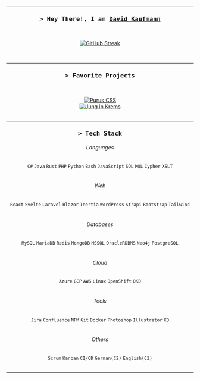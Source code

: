 
<div align="center">
<!--<img src="https://i.imgur.com/dBaSKWF.gif" height="20" width="100%">-->
<hr>
<!--<img align="left" src="https://user-images.githubusercontent.com/65187002/144930161-2f783401-8d27-4fdf-a2f7-cc0ba32f1f1f.gif" width="21%" style="display:inline;"><img align="right" src="https://user-images.githubusercontent.com/65187002/144930161-2f783401-8d27-4fdf-a2f7-cc0ba32f1f1f.gif" width="21%" style="display:inline;">-->



<h3 align="center">
        <samp>&gt; Hey There!, I am
                <b><a target="_blank" href="https://david.kaufmann.dev/">David Kaufmann</a></b>
        </samp>
</h3>

<br>

[![GitHub Streak](https://streak-stats.demolab.com?user=kaufmann-dev&theme=dracula)](https://git.io/streak-stats)

<br>
<!--<img src="https://i.imgur.com/dBaSKWF.gif" height="20" width="100%">-->
<hr>

<h3 align="center">
        <samp>&gt; Favorite Projects
        </samp>
</h3>
<br>

[![Purus CSS](https://github-readme-stats.vercel.app/api/pin/?username=kaufmann-dev&repo=PurusCss&theme=dracula)](https://github.com/kaufmann-dev/PurusCss)<br>
[![Jung in Krems](https://github-readme-stats.vercel.app/api/pin/?username=kaufmann-dev&repo=JungInKrems&theme=dracula)](https://github.com/kaufmann-dev/JungInKrems)
<br><br>

<!--<img src="https://i.imgur.com/dBaSKWF.gif" height="20" width="100%">-->
<hr>
<h3 align="center">
        <samp>&gt; Tech Stack
        </samp>
</h3>

  
###### Languages
`C#` `Java` `Rust` `PHP` `Python` `Bash` `JavaScript` `SQL` `MQL` `Cypher` `XSLT`<br><br>

###### Web
`React` `Svelte` `Laravel` `Blazor` `Inertia` `WordPress` `Strapi` `Bootstrap` `Tailwind`<br><br>

###### Databases
`MySQL` `MariaDB` `Redis` `MongoDB` `MSSQL` `OracleRDBMS` `Neo4j` `PostgreSQL`<br><br>

###### Cloud
`Azure` `GCP` `AWS` `Linux` `OpenShift` `OKD`<br><br>

###### Tools
`Jira` `Confluence` `NPM` `Git` `Docker` `Photoshop` `Illustrator` `XD`<br><br>

###### Others
`Scrum` `Kanban` `CI/CD` `German(C2)` `English(C2)`<br><br>

<!--<img src="https://i.imgur.com/dBaSKWF.gif" height="20" width="100%">-->
<hr>
</div>
